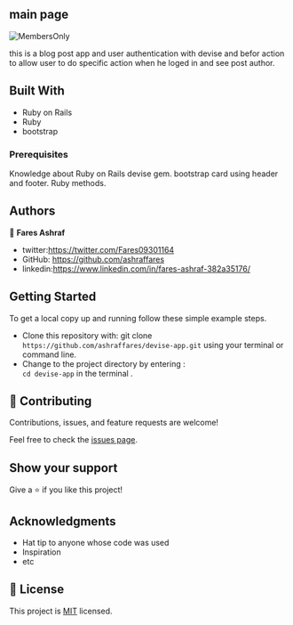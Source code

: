 ## main page
![MembersOnly](https://user-images.githubusercontent.com/37639594/112963618-d9571300-9147-11eb-9015-d9a95ae608de.png)



this is a blog post app and user authentication with devise and befor action to allow user to do specific action when he loged in and see post author.

## Built With

- Ruby on Rails
- Ruby
- bootstrap

### Prerequisites
Knowledge about Ruby on Rails devise gem.
bootstrap card using header and footer.
Ruby methods.


## Authors

👤 **Fares Ashraf** 

- twitter:https://twitter.com/Fares09301164
- GitHub: https://github.com/ashraffares
- linkedin:https://www.linkedin.com/in/fares-ashraf-382a35176/

## Getting Started
To get a local copy up and running follow these simple example steps.
- Clone this repository with: git clone ```https://github.com/ashraffares/devise-app.git``` using your terminal or command line.
- Change to the project directory by entering : <br>
```cd devise-app``` in the terminal .

## 🤝 Contributing

Contributions, issues, and feature requests are welcome!

Feel free to check the [issues page](https://github.com/ashraffares/devise-app/issues).

## Show your support

Give a ⭐️ if you like this project!

## Acknowledgments

- Hat tip to anyone whose code was used
- Inspiration
- etc

## 📝 License

This project is [MIT](https://choosealicense.com/licenses/mit/) licensed.
